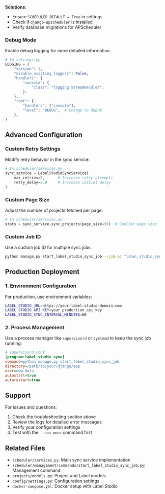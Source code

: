 
**Solutions**:
- Ensure `SCHEDULER_DEFAULT = True` in settings
- Check if `django-apscheduler` is installed
- Verify database migrations for APScheduler

### Debug Mode

Enable debug logging for more detailed information:

```python
# In settings.py
LOGGING = {
    "version": 1,
    "disable_existing_loggers": False,
    "handlers": {
        "console": {
            "class": "logging.StreamHandler",
        },
    },
    "root": {
        "handlers": ["console"],
        "level": "DEBUG",  # Change to DEBUG
    },
}
```

## Advanced Configuration

### Custom Retry Settings

Modify retry behavior in the sync service:

```python
# In scheduler/services.py
sync_service = LabelStudioSyncService(
    max_retries=5,      # Increase retry attempts
    retry_delay=2.0     # Increase initial delay
)
```

### Custom Page Size

Adjust the number of projects fetched per page:

```python
# In scheduler/services.py
stats = sync_service.sync_projects(page_size=50)  # Smaller page size
```

### Custom Job ID

Use a custom job ID for multiple sync jobs:

```bash
python manage.py start_label_studio_sync_job --job-id "label_studio_sync_prod"
```

## Production Deployment

### 1. Environment Configuration

For production, use environment variables:

```bash
LABEL_STUDIO_URL=https://your-label-studio-domain.com
LABEL_STUDIO_API_KEY=your_production_api_key
LABEL_STUDIO_SYNC_INTERVAL_MINUTES=60
```

### 2. Process Management

Use a process manager like `supervisord` or `systemd` to keep the sync job running:

```ini
# supervisord.conf
[program:label_studio_sync]
command=python manage.py start_label_studio_sync_job
directory=/path/to/your/django/app
user=www-data
autostart=true
autorestart=true
```

## Support

For issues and questions:

1. Check the troubleshooting section above
2. Review the logs for detailed error messages
3. Verify your configuration settings
4. Test with the `--run-once` command first

## Related Files

- `scheduler/services.py`: Main sync service implementation
- `scheduler/management/commands/start_label_studio_sync_job.py`: Management command
- `projects/models.py`: Project and Label models
- `config/settings.py`: Configuration settings
- `docker-compose.yml`: Docker setup with Label Studio